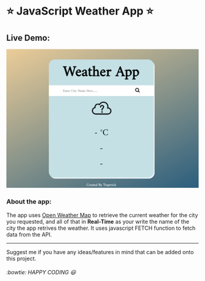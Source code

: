 # :star: JavaScript Weather App :star:

## Live Demo:

![screenshot](/screenshot.png)

### About the app:
The app uses [Open Weather Map](https://openweathermap.org/) to retrieve the current weather for the city you requested, and all of that in **Real-Time** as your write the name of the city the app retrives the weather.
It uses javascript FETCH function to fetch data from the API.

---

Suggest me if you have any ideas/features in mind that can be added onto this project.

###### :bowtie: HAPPY CODING :smiley: ######
